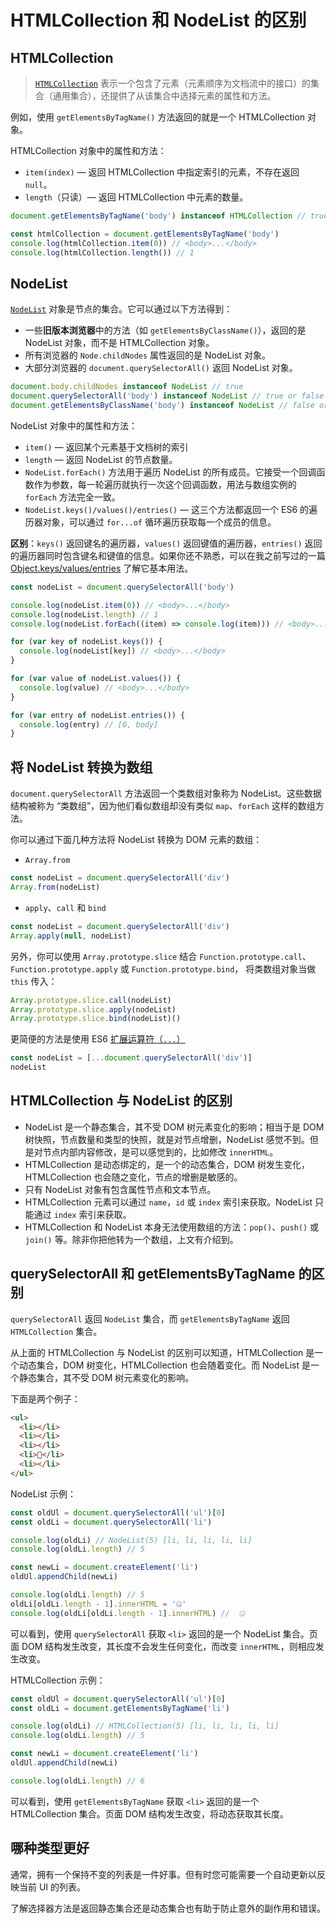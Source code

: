 # HTMLCollection 和 NodeList 的区别

## HTMLCollection

> [`HTMLCollection`](https://developer.mozilla.org/en-US/docs/Web/API/HTMLCollection) 表示一个包含了元素（元素顺序为文档流中的接口）的集合（通用集合），还提供了从该集合中选择元素的属性和方法。

例如，使用 `getElementsByTagName()` 方法返回的就是一个 HTMLCollection 对象。

HTMLCollection 对象中的属性和方法：

- `item(index)` — 返回 HTMLCollection 中指定索引的元素，不存在返回 `null`。
- `length`（只读）— 返回 HTMLCollection 中元素的数量。

```js
document.getElementsByTagName('body') instanceof HTMLCollection // true

const htmlCollection = document.getElementsByTagName('body')
console.log(htmlCollection.item(0)) // <body>...</body>
console.log(htmlCollection.length()) // 1
```

## NodeList

[`NodeList`](https://developer.mozilla.org/en-US/docs/Web/API/NodeList) 对象是节点的集合。它可以通过以下方法得到：

- 一些**旧版本浏览器**中的方法（如 `getElementsByClassName()`），返回的是 NodeList 对象，而不是 HTMLCollection 对象。
- 所有浏览器的 `Node.childNodes` 属性返回的是 NodeList 对象。
- 大部分浏览器的 `document.querySelectorAll()` 返回 NodeList 对象。

```js
document.body.childNodes instanceof NodeList // true
document.querySelectorAll('body') instanceof NodeList // true or false
document.getElementsByClassName('body') instanceof NodeList // false or true
```

NodeList 对象中的属性和方法：

- `item()` — 返回某个元素基于文档树的索引
- `length` — 返回 NodeList 的节点数量。
- `NodeList.forEach()` 方法用于遍历 NodeList 的所有成员。它接受一个回调函数作为参数，每一轮遍历就执行一次这个回调函数，用法与数组实例的 `forEach` 方法完全一致。
- `NodeList.keys()/values()/entries()` — 这三个方法都返回一个 ES6 的遍历器对象，可以通过 `for...of` 循环遍历获取每一个成员的信息。

**区别**：`keys()` 返回键名的遍历器，`values()` 返回键值的遍历器，`entries()` 返回的遍历器同时包含键名和键值的信息。如果你还不熟悉，可以在我之前写过的一篇 [Object.keys/values/entries](https://github.com/lio-zero/blog/blob/master/JavaScript/Object.keys%E3%80%81values%E3%80%81entries.md) 了解它基本用法。

```js
const nodeList = document.querySelectorAll('body')

console.log(nodeList.item(0)) // <body>...</body>
console.log(nodeList.length) // 1
console.log(nodeList.forEach((item) => console.log(item))) // <body>...</body>

for (var key of nodeList.keys()) {
  console.log(nodeList[key]) // <body>...</body>
}

for (var value of nodeList.values()) {
  console.log(value) // <body>...</body>
}

for (var entry of nodeList.entries()) {
  console.log(entry) // [0, body]
}
```

## 将 NodeList 转换为数组

`document.querySelectorAll` 方法返回一个类数组对象称为 NodeList。这些数据结构被称为 “类数组”，因为他们看似数组却没有类似 `map`、`forEach` 这样的数组方法。

你可以通过下面几种方法将 NodeList 转换为 DOM 元素的数组：

- `Array.from`

```js
const nodeList = document.querySelectorAll('div')
Array.from(nodeList)
```

- `apply`、`call` 和 `bind`

```js
const nodeList = document.querySelectorAll('div')
Array.apply(null, nodeList)
```

另外，你可以使用 `Array.prototype.slice` 结合 `Function.prototype.call`、`Function.prototype.apply` 或 `Function.prototype.bind`， 将类数组对象当做 `this` 传入：

```js
Array.prototype.slice.call(nodeList)
Array.prototype.slice.apply(nodeList)
Array.prototype.slice.bind(nodeList)()
```

更简便的方法是使用 ES6 [扩展运算符（`...`）](https://developer.mozilla.org/zh-CN/docs/Web/JavaScript/Reference/Operators/Spread_operator)

```js
const nodeList = [...document.querySelectorAll('div')]
nodeList
```

## HTMLCollection 与 NodeList 的区别

- NodeList 是一个静态集合，其不受 DOM 树元素变化的影响；相当于是 DOM 树快照，节点数量和类型的快照，就是对节点增删，NodeList 感觉不到。但是对节点内部内容修改，是可以感觉到的，比如修改 `innerHTML`。
- HTMLCollection 是动态绑定的，是一个的动态集合，DOM 树发生变化，HTMLCollection 也会随之变化，节点的增删是敏感的。
- 只有 NodeList 对象有包含属性节点和文本节点。
- HTMLCollection 元素可以通过 `name`，`id` 或 `index` 索引来获取。NodeList 只能通过 `index` 索引来获取。
- HTMLCollection 和 NodeList 本身无法使用数组的方法：`pop()`、`push()` 或 `join()` 等。除非你把他转为一个数组，上文有介绍到。

## querySelectorAll 和 getElementsByTagName 的区别

`querySelectorAll` 返回 `NodeList` 集合，而 `getElementsByTagName` 返回 `HTMLCollection` 集合。

从上面的 HTMLCollection 与 NodeList 的区别可以知道，HTMLCollection 是一个动态集合，DOM 树变化，HTMLCollection 也会随着变化。而 NodeList 是一个静态集合，其不受 DOM 树元素变化的影响。

下面是两个例子：

```html
<ul>
  <li></li>
  <li></li>
  <li></li>
  <li>🤣</li>
  <li></li>
</ul>
```

NodeList 示例：

```js
const oldUl = document.querySelectorAll('ul')[0]
const oldLi = document.querySelectorAll('li')

console.log(oldLi) // NodeList(5) [li, li, li, li, li]
console.log(oldLi.length) // 5

const newLi = document.createElement('li')
oldUl.appendChild(newLi)

console.log(oldLi.length) // 5
oldLi[oldLi.length - 1].innerHTML = '🤐'
console.log(oldLi[oldLi.length - 1].innerHTML) //  🤐
```

可以看到，使用 `querySelectorAll` 获取 `<li>` 返回的是一个 NodeList 集合。页面 DOM 结构发生改变，其长度不会发生任何变化，而改变 `innerHTML`，则相应发生改变。

HTMLCollection 示例：

```js
const oldUl = document.querySelectorAll('ul')[0]
const oldLi = document.getElementsByTagName('li')

console.log(oldLi) // HTMLCollection(5) [li, li, li, li, li]
console.log(oldLi.length) // 5

const newLi = document.createElement('li')
oldUl.appendChild(newLi)

console.log(oldLi.length) // 6
```

可以看到，使用 `getElementsByTagName` 获取 `<li>` 返回的是一个 HTMLCollection 集合。页面 DOM 结构发生改变，将动态获取其长度。

## 哪种类型更好

通常，拥有一个保持不变的列表是一件好事。但有时您可能需要一个自动更新以反映当前 UI 的列表。

了解选择器方法是返回静态集合还是动态集合也有助于防止意外的副作用和错误。
